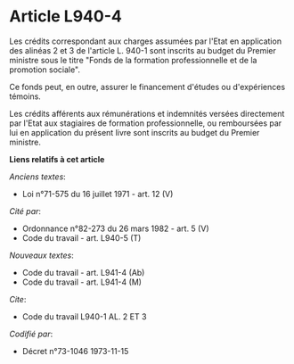 # Article L940-4

Les crédits correspondant aux charges assumées par l'Etat en application des alinéas 2 et 3 de l'article L. 940-1 sont
inscrits au budget du Premier ministre sous le titre "Fonds de la formation professionnelle et de la promotion sociale".

Ce fonds peut, en outre, assurer le financement d'études ou d'expériences témoins.

Les crédits afférents aux rémunérations et indemnités versées directement par l'Etat aux stagiaires de formation
professionnelle, ou remboursées par lui en application du présent livre sont inscrits au budget du Premier ministre.

**Liens relatifs à cet article**

_Anciens textes_:

  - Loi n°71-575 du 16 juillet 1971 - art. 12 (V)

_Cité par_:

  - Ordonnance n°82-273 du 26 mars 1982 - art. 5 (V)
  - Code du travail - art. L940-5 (T)

_Nouveaux textes_:

  - Code du travail - art. L941-4 (Ab)
  - Code du travail - art. L941-4 (M)

_Cite_:

  - Code du travail L940-1 AL. 2 ET 3

_Codifié par_:

  - Décret n°73-1046 1973-11-15
